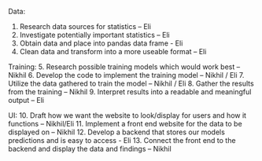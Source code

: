 Data:
1.	Research data sources for statistics – Eli
2.	Investigate potentially important statistics – Eli
3.	Obtain data and place into pandas data frame - Eli
4.	Clean data and transform into a more useable format – Eli

Training:
5.	Research possible training models which would work best – Nikhil
6.	Develop the code to implement the training model – Nikhil / Eli
7.	Utilize the data gathered to train the model – Nikhil / Eli
8.	Gather the results from the training – Nikhil
9.	Interpret results into a readable and meaningful output – Eli

UI:
10.	Draft how we want the website to look/display for users and how it functions – Nikhil/Eli
11.	Implement a front end website for the data to be displayed on – Nikhil
12.	Develop a backend that stores our models predictions and is easy to access - Eli
13.	Connect the front end to the backend and display the data and findings – Nikhil
